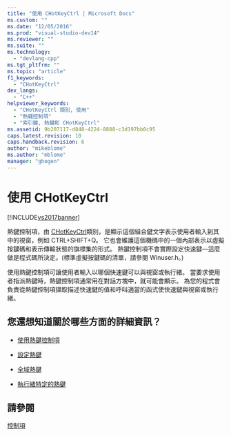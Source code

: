 ```yaml
---
title: "使用 CHotKeyCtrl | Microsoft Docs"
ms.custom: ""
ms.date: "12/05/2016"
ms.prod: "visual-studio-dev14"
ms.reviewer: ""
ms.suite: ""
ms.technology: 
  - "devlang-cpp"
ms.tgt_pltfrm: ""
ms.topic: "article"
f1_keywords: 
  - "CHotKeyCtrl"
dev_langs: 
  - "C++"
helpviewer_keywords: 
  - "CHotKeyCtrl 類別, 使用"
  - "熱鍵控制項"
  - "索引鍵, 熱鍵和 CHotKeyCtrl"
ms.assetid: 9b207117-d848-4224-8888-c3d197bb0c95
caps.latest.revision: 10
caps.handback.revision: 6
author: "mikeblome"
ms.author: "mblome"
manager: "ghogen"
---
```

# 使用 CHotKeyCtrl
[!INCLUDE[vs2017banner](../assembler/inline/includes/vs2017banner.md)]

熱鍵控制項，由 [CHotKeyCtrl](../mfc/reference/chotkeyctrl-class.md)類別，是顯示這個組合鍵文字表示使用者輸入到其中的視窗，例如 CTRL\+SHIFT\+Q。  它也會維護這個機碼中的一個內部表示以虛擬按鍵碼和表示傳輸狀態的旗標集的形式。  熱鍵控制項不會實際設定快速鍵—這麼做是程式碼所決定。\(標準虛擬按鍵碼的清單，請參閱 Winuser.h。\)  
  
 使用熱鍵控制項可讓使用者輸入以哪個快速鍵可以與視窗或執行緒。  當要求使用者指派熱鍵時，熱鍵控制項通常用在對話方塊中，就可能會顯示。  為您的程式會負責從熱鍵控制項擷取描述快速鍵的值和呼叫適當的函式使快速鍵與視窗或執行緒。  
  
## 您還想知道關於哪些方面的詳細資訊？  
  
-   [使用熱鍵控制項](../mfc/using-a-hot-key-control.md)  
  
-   [設定熱鍵](../mfc/setting-a-hot-key.md)  
  
-   [全域熱鍵](../mfc/global-hot-keys.md)  
  
-   [執行緒特定的熱鍵](../mfc/thread-specific-hot-keys.md)  
  
## 請參閱  
 [控制項](../mfc/controls-mfc.md)